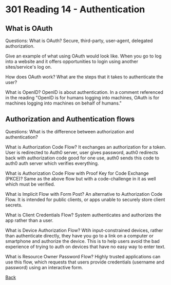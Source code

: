 # 301 Reading 14 - Authentication

## What is OAuth

Questions:
What is OAuth?
Secure, third-party, user-agent, delegated authorization.

Give an example of what using OAuth would look like.
When you go to log into a website and it offers opportunities to login using another sites/service's log on.

How does OAuth work? What are the steps that it takes to authenticate the user?


What is OpenID?
OpenID is about authentication. In a comment referenced in the reading "OpenID is for humans logging into machines, OAuth is for machines logging into machines on behalf of humans."



## Authorization and Authentication flows

Questions:
What is the difference between authorization and authentication?


What is Authorization Code Flow?
It exchanges an authorization for a token. User is redirected to Auth0 server, user gives password, auth0 redirects back with authorization code good for one use, auth0 sends this code to auth0 auth server which verifies everything.

What is Authorization Code Flow with Proof Key for Code Exchange (PKCE)?
Same as the above flow but with a code-challenge in it as well which must be verified.

What is Implicit Flow with Form Post?
An alternative to Authorization Code Flow. It is intended for public clients, or apps unable to securely store client secrets.

What is Client Credentials Flow?
System authenticates and authorizes the app rather than a user.

What is Device Authorization Flow?
Wtih input-constrained devices, rather than authenticate directly, they have you go to a link on a computer or smartphone and authorize the device. This is to help users avoid the bad experience of trying to auth on devices that have no easy way to enter text.

What is Resource Owner Password Flow?
Highly trusted applications can use this flow, which requests that users provide credentials (username and password) using an interactive form.



[Back](README.md)